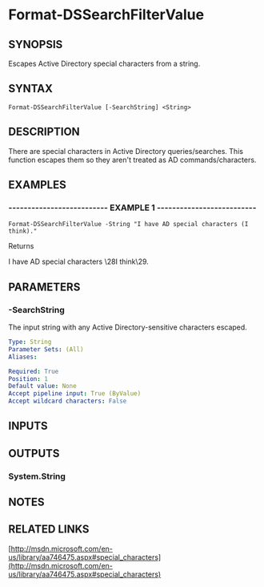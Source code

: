 ﻿---
external help file: PSAD-help.xml
online version: http://msdn.microsoft.com/en-us/library/aa746475.aspx#special_characters
schema: 2.0.0
---

# Format-DSSearchFilterValue

## SYNOPSIS
Escapes Active Directory special characters from a string.

## SYNTAX

```
Format-DSSearchFilterValue [-SearchString] <String>
```

## DESCRIPTION
There are special characters in Active Directory queries/searches. 
This function escapes them so they aren't treated as AD commands/characters.

## EXAMPLES

### -------------------------- EXAMPLE 1 --------------------------
```
Format-DSSearchFilterValue -String "I have AD special characters (I think)."
```

Returns 

I have AD special characters \28I think\29.

## PARAMETERS

### -SearchString
The input string with any Active Directory-sensitive characters escaped.

```yaml
Type: String
Parameter Sets: (All)
Aliases: 

Required: True
Position: 1
Default value: None
Accept pipeline input: True (ByValue)
Accept wildcard characters: False
```

## INPUTS

## OUTPUTS

### System.String

## NOTES

## RELATED LINKS

[http://msdn.microsoft.com/en-us/library/aa746475.aspx#special_characters](http://msdn.microsoft.com/en-us/library/aa746475.aspx#special_characters)

